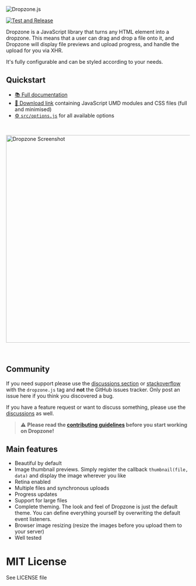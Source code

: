 <img alt="Dropzone.js" src="https://raw.githubusercontent.com/dropzone/dropzone/assets/github-logo.svg" />

[![Test and Release](https://github.com/dropzone/dropzone/actions/workflows/test-and-release.yml/badge.svg)](https://github.com/dropzone/dropzone/actions/workflows/test-and-release.yml)

Dropzone is a JavaScript library that turns any HTML element into a dropzone.
This means that a user can drag and drop a file onto it, and Dropzone will
display file previews and upload progress, and handle the upload for you via
XHR.

It's fully configurable and can be styled according to your needs.

## Quickstart

- [📚 Full documentation](https://dropzone.gitbook.io/dropzone/)
- [💾 Download
  link](https://github.com/dropzone/dropzone/releases/latest/download/dist.zip)
  containing JavaScript UMD modules and CSS files (full and minimised)
- [⚙️ `src/options.js`](https://github.com/dropzone/dropzone/blob/main/src/options.js)
  for all available options

&nbsp;

<img alt="Dropzone Screenshot" width="568" src="https://github.com/dropzone/dropzone/raw/a19faf6c3aef5d3d7f912ca988cc62af1967d5d9/dropzone-preview.png" />

&nbsp;

## Community

If you need support please use the [discussions section][discussions] or
[stackoverflow][so] with the `dropzone.js` tag and **not** the GitHub issues
tracker. Only post an issue here if you think you discovered a bug.

If you have a feature request or want to discuss something, please use the
[discussions][] as well.

[discussions]: https://github.com/dropzone/dropzone/discussions
[so]: https://stackoverflow.com/questions/tagged/dropzone.js

> ⚠️ **Please read the [contributing guidelines](CONTRIBUTING.md) before you start
> working on Dropzone!**

## Main features

- Beautiful by default
- Image thumbnail previews. Simply register the callback `thumbnail(file, data)`
  and display the image wherever you like
- Retina enabled
- Multiple files and synchronous uploads
- Progress updates
- Support for large files
- Complete theming. The look and feel of Dropzone is just the default theme. You
  can define everything yourself by overwriting the default event listeners.
- Browser image resizing (resize the images before you upload them to your
  server)
- Well tested

# MIT License

See LICENSE file
